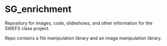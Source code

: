 # SG_enrichment
Repository for images, code, slideshows, and other information for the SWEFS class project.

Repo contains a file manipulation library and an image manipulation library.
